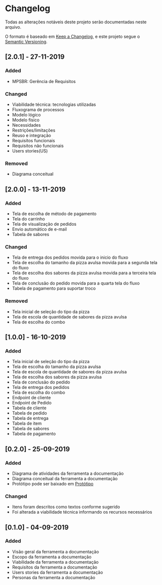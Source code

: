 # Changelog
Todas as alterações notáveis deste projeto serão documentadas neste arquivo.

O formato é baseado em [Keep a Changelog](https://keepachangelog.com/en/1.0.0/),
e este projeto segue o [Semantic Versioning](https://semver.org/spec/v2.0.0.html).

## [2.0.1] - 27-11-2019
### Added
- MPSBR: Gerência de Requisitos

### Changed
- Viabilidade técnica: tecnologias utilizadas
- Fluxograma de processos
- Modelo lógico
- Modelo físico
- Necessidades
- Restrições/limitações
- Reuso e integração
- Requisitos funcionais
- Requisitos não funcionais
- Users stories(US)

### Removed
- Diagrama conceitual

## [2.0.0] - 13-11-2019
### Added
- Tela de escolha de método de pagamento
- Tela do carrinho
- Tela de visualização de pedidos
- Envio automático de e-mail
- Tabela de sabores

### Changed
- Tela de entrega dos pedidos movida para o inicio do fluxo
- Tela de escolha do tamanho da pizza avulsa movida para a segunda tela do fluxo
- Tela de escolha dos sabores da pizza avulsa movida para a terceira tela do fluxo
- Tela de conclusão do pedido movida para a quarta tela do fluxo
- Tabela de pagamento para suportar troco

### Removed
- Tela inicial de seleção do tipo da pizza
- Tela de escola de quantidade de sabores da pizza avulsa
- Tela de escolha do combo

## [1.0.0] - 16-10-2019
### Added
- Tela inicial de seleção do tipo da pizza
- Tela de escolha do tamanho da pizza avulsa
- Tela de escola de quantidade de sabores da pizza avulsa
- Tela de escolha dos sabores da pizza avulsa
- Tela de conclusão do pedido
- Tela de entrega dos pedidos
- Tela de escolha do combo
- Endpoint de cliente
- Endpoint de Pedido
- Tabela de cliente
- Tabela de pedido
- Tabela de entrega
- Tabela de item
- Tabela de sabores
- Tabela de pagamento

## [0.2.0] - 25-09-2019
### Added
- Diagrama de atividades da ferramenta a documentação
- Diagrama conceitual da ferramenta a documentação
- Protótipo pode ser baixado em [Protótipo](https://github.com/FADERGS-2019/documentacao/blob/master/mockups/wireframes.pdf)

### Changed
- Itens foram descritos como textos conforme sugerido
- Foi alterada a viabilidade técnica informando os recursos necessários

## [0.1.0] - 04-09-2019
### Added
- Visão geral da ferramenta a documentação
- Escopo da ferramenta a documentação
- Viabilidade da ferramenta a documentação
- Requisitos da ferramenta a documentação
- Users stories da ferramenta a documentação
- Personas da ferramenta a documentação
